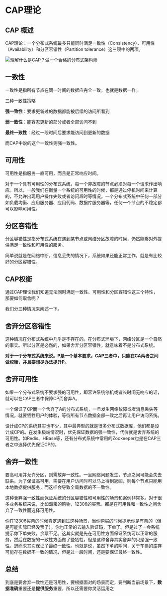CAP理论
===
## CAP 概述

CAP理论：一个分布式系统最多只能同时满足一致性（Consistency）、可用性（Availability）和分区容错性（Partition tolerance）这三项中的两项。

![理解什么是CAP？做一个合格的分布式架构师](http://p3.pstatp.com/large/pgc-image/697dda9eaea2405abe97475532c69816)

## 一致性

一致性是指所有节点在同一时间的数据应完全一致，也就是数据一样。

三种一致性策略

**强一致性**：要求更新过的数据都能被后续的访问所看到

**弱一致性**：能容忍更新的部分或者全部访问不到

**最终一致性**：经过一段时间后要求能访问到更新的数据

而CAP中说的这个一致性则强一致性。

## 可用性

可用性是指服务一直可用，而且是正常响应时间。

对于一个具有可用性的分布式系统，每一个非故障的节点必须对每一个请求作出响应。所以，一般我们在衡量一个系统的可用性的时候，都是通过停机时间来计算的，不允许出现用户操作失败或者访问超时等情况。一个分布式系统中任何一部分如负载均衡、应用服务器、应用代码、数据库服务器等，任何一个节点的不稳定都可以影响可用性。

## 分区容错性

分区容错性是指分布式系统在遇到某节点或网络分区故障的时候，仍然能够对外提供满足一致性和可用性的服务。

简单说就是在网络中断，信息丢失的情况下，系统如果还能正常工作，就是有比较好的分区容错性。

## CAP权衡

通过CAP理论我们知道无法同时满足一致性、可用性和分区容错性这三个特性，那要如何取舍呢？

我们分三种情况来阐述一下。

## 舍弃分区容错性

这种情况在分布式系统中几乎是不存在的。在分布式环境下，网络分区是一个自然的事实。所以分区是必然的，如果舍弃分区容错性，就意味着不是分布式系统。

**对于一个分布式系统来说。P是一个基本要求，CAP三者中，只能在CA两者之间做权衡，并且要想尽办法提升P。**

## 舍弃可用性

如果一个分布式系统不要求强的可用性，即容许系统停机或者长时间无响应的话，就可以在CAP三者中保障CP而舍弃A。

一个保证了CP而一个舍弃了A的分布式系统，一旦发生网络故障或者消息丢失等情况，就要牺牲用户的体验，等待所有节点数据全部一致之后再让用户访问系统。

设计成CP的系统其实也不少，其中最典型的就是很多分布式数据库，他们都是设计成CP的。在发生极端情况时，优先保证数据的强一致性，代价就是舍弃系统的可用性。如Redis、HBase等，还有分布式系统中常用的Zookeeper也是在CAP三者之中选择优先保证CP的。

## 舍弃一致性

要高可用并允许分区，则需放弃一致性。一旦网络问题发生，节点之间可能会失去联系。为了保证高可用，需要在用户访问时可以马上得到返回，则每个节点只能用本地数据提供服务，而这样会导致全局数据的不一致性。

这种舍弃强一致性而保证系统的分区容错性和可用性的场景和案例非常多。对于很多业务系统来说，比如淘宝的购物，12306的买票。都是在可用性和一致性之间舍弃了一致性而选择可用性。

你在12306买票的时候肯定遇到过这种场景，当你购买的时候提示你是有票的（但是可能实际已经没票了），你也正常的去输入验证码，下单了。但是过了一会系统提示你下单失败，余票不足。这其实就是先在可用性方面保证系统可以正常的服务，然后在数据的一致性方面做了些牺牲，但是这种舍弃其实舍弃的只是强一致性。退而求其次保证了最终一致性。也就是说，虽然下单的瞬间，关于车票的库存可能存在数据不一致的情况，但是过一段时间，还是要保证最终一致性。

## 总结

到底是要舍弃一致性还是可用性，要根据面对的场景而定，要判断当前场景下，**数据准确**重要还是**提供服务**重要，所以还需要你灵活运用之